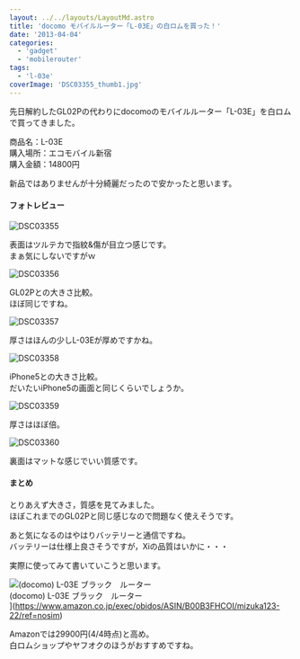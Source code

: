 ```yaml
---
layout: ../../layouts/LayoutMd.astro
title: 'docomo モバイルルーター「L-03E」の白ロムを買った！'
date: '2013-04-04'
categories:
  - 'gadget'
  - 'mobilerouter'
tags:
  - 'l-03e'
coverImage: 'DSC03355_thumb1.jpg'
---
```


先日解約したGL02Pの代わりにdocomoのモバイルルーター「L-03E」を白ロムで買ってきました。

商品名：L-03E  
購入場所：エコモバイル新宿  
購入金額：14800円

新品ではありませんが十分綺麗だったので安かったと思います。

#### フォトレビュー

![DSC03355](/archive/images/DSC03355_thumb.jpg 'DSC03355')

表面はツルテカで指紋&傷が目立つ感じです。  
まぁ気にしないですがｗ

![DSC03356](/archive/images/DSC03356_thumb.jpg 'DSC03356')

GL02Pとの大きさ比較。  
ほぼ同じですね。

![DSC03357](/archive/images/DSC03357_thumb.jpg 'DSC03357')

厚さはほんの少しL-03Eが厚めですかね。

![DSC03358](/archive/images/DSC03358_thumb.jpg 'DSC03358')

iPhone5との大きさ比較。  
だいたいiPhone5の画面と同じくらいでしょうか。

![DSC03359](/archive/images/DSC03359_thumb.jpg 'DSC03359')

厚さはほぼ倍。

![DSC03360](/archive/images/DSC03360_thumb.jpg 'DSC03360')

裏面はマットな感じでいい質感です。

#### まとめ

とりあえず大きさ，質感を見てみました。  
ほぼこれまでのGL02Pと同じ感じなので問題なく使えそうです。

あと気になるのはやはりバッテリーと通信ですね。  
バッテリーは仕様上良さそうですが，Xiの品質はいかに・・・

実際に使ってみて書いていこうと思います。

![(docomo) L-03E ブラック　ルーター](/archive/images/31-W6cZkaaL._SL160_.jpg)  
(docomo) L-03E ブラック　ルーター  
](https://www.amazon.co.jp/exec/obidos/ASIN/B00B3FHCOI/mizuka123-22/ref=nosim)

Amazonでは29900円(4/4時点)と高め。  
白ロムショップやヤフオクのほうがおすすめですね。

